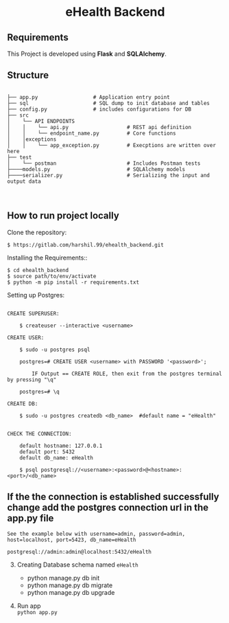 <div align="center">
  <h1>eHealth Backend</h1>
</div>

## Requirements

This Project is developed using **Flask** and **SQLAlchemy**.
<br />

## Structure

```

├── app.py                  # Application entry point
├── sql                     # SQL dump to init database and tables
├── config.py               # includes configurations for DB                                        
├── src
│    └── API ENDPOINTS
│    │    └── api.py                   # REST api definition
│    │    └── endpoint_name.py         # Core functions
│    │exceptions
│    │    └── app_exception.py         # Execptions are written over here
├── test
│    └── postman                       # Includes Postman tests
├────models.py                         # SQLAlchemy models
├────serializer.py                     # Serializing the input and output data  
```
<br />


## How to run project locally

Clone the repository:

```
$ https://gitlab.com/harshil.99/ehealth_backend.git
```

Installing the Requirements::

```
$ cd ehealth_backend
$ source path/to/env/activate
$ python -m pip install -r requirements.txt
```

Setting up Postgres:

```

CREATE SUPERUSER:

    $ createuser --interactive <username>

CREATE USER:
    
    $ sudo -u postgres psql

    postgres=# CREATE USER <username> with PASSWORD '<password>';
    
        IF Output == CREATE ROLE, then exit from the postgres terminal by pressing "\q"

    postgres=# \q 

CREATE DB:
    
    $ sudo -u postgres createdb <db_name>  #default name = "eHealth"


CHECK THE CONNECTION:

    default hostname: 127.0.0.1
    default port: 5432
    default db_name: eHealth

    $ psql postgresql://<username>:<password>@<hostname>:<port>/<db_name>

```

## If the the connection is established successfully change add the postgres connection url in  the app.py file 

`See the example below with username=admin, password=admin, host=localhost, port=5423, db_name=eHealth`

```
postgresql://admin:admin@localhost:5432/eHealth

```

3. Creating Database schema named `eHealth` <br />
   
   -  python manage.py db init
   -  python manage.py db migrate
   -  python manage.py db upgrade
   
        
   
4. Run app <br />
`python app.py`
   
<br />
